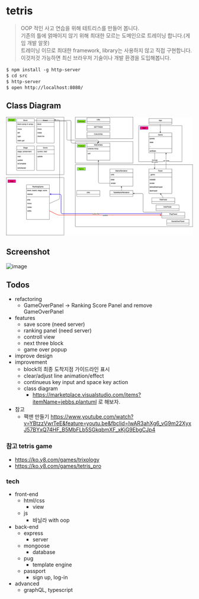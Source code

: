# tetris

> OOP 적인 사고 연습을 위해 테트리스를 만들어 봅니다.  
> 기존의 틀에 얽매이지 않기 위해 최대한 모르는 도메인으로 트레이닝 합니다.(게임 개발 알못)  
> 트레이닝 이므로 최대한 framework, library는 사용하지 않고 직접 구현합니다.  
> 이것저것 가능하면 최신 브라우저 기술이나 개발 환경을 도입해봅니다.

```
$ npm install -g http-server
$ cd src
$ http-server
$ open http://localhost:8080/
```

## Class Diagram

![image](https://github.com/pistis/tetris/blob/ranking_game_version/doc/class_diagram.png)

## Screenshot

![image](https://user-images.githubusercontent.com/4979560/95230394-cc163700-083c-11eb-9a4b-302d2347c077.png)


## Todos

- refactoring
  - GameOverPanel -> Ranking Score Panel and remove GameOverPanel
- features
  - save score (need server)
  - ranking panel (need server)
  - controll view
  - next three block
  - game over popup
- improve design
- improvement
  - block의 최종 도착지점 가이드라인 표시
  - clear/adjust line animation/effect
  - continueus key input and space key action
  - class diagram
    - https://marketplace.visualstudio.com/items?itemName=jebbs.plantuml 로 해보자.
- 참고
  - 팩맨 만들기 https://www.youtube.com/watch?v=YBtzzVwrTeE&feature=youtu.be&fbclid=IwAR3ahXg6_vG9m22XyxJ57BYxQ74HF_B5MbFLb5SGkqbmXF_xKjG9EbgCJp4

### 참고 tetris game

- https://ko.y8.com/games/trixology
- https://ko.y8.com/games/tetris_pro

### tech

- front-end
  - html/css
    - view
  - js
    - 바닐라 with oop
- back-end
  - express
    - server
  - mongoose
    - database
  - pug
    - template engine
  - passport
    - sign up, log-in
- advanced
  - graphQL, typescript
